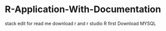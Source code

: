 # R-Application-With-Documentation
stack edit for read me
download r and r studio R first
Download MYSQL

